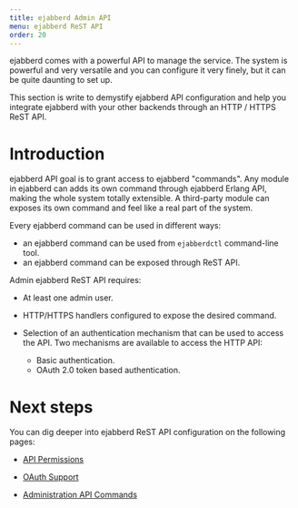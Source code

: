 ```yaml
---
title: ejabberd Admin API
menu: ejabberd ReST API
order: 20
---
```


ejabberd comes with a powerful API to manage the service. The system is powerful
and very versatile and you can configure it very finely, but it can be quite
daunting to set up.

This section is write to demystify ejabberd API configuration and help you
integrate ejabberd with your other backends through an HTTP / HTTPS ReST API.


# Introduction

ejabberd API goal is to grant access to ejabberd "commands". Any module in
ejabberd can adds its own command through ejabberd Erlang API, making the whole
system totally extensible. A third-party module can exposes its own command and
feel like a real part of the system.

Every ejabberd command can be used in different ways:

- an ejabberd command can be used from `ejabberdctl` command-line tool.
- an ejabberd command can be exposed through ReST API.

Admin ejabberd ReST API requires:

- At least one admin user.
- HTTP/HTTPS handlers configured to expose the desired command.
- Selection of an authentication mechanism that can be used to access the API.
    Two mechanisms are available to access the HTTP API:

    - Basic authentication.
    - OAuth 2.0 token based authentication.

<!--
# Learning the basics

The first resources to read to learn about ejabberd ReST API configuration are
the following:

*

TODO: Using API with ejabberd command-line tool and Go based library
-->

# Next steps

You can dig deeper into ejabberd ReST API configuration on the following pages:

* [API Permissions](/developer/ejabberd-api/permissions/)

* [OAuth Support](/developer/ejabberd-api/oauth/)

* [Administration API Commands](/developer/ejabberd-api/admin-api/)
